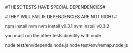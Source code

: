 #THESE TESTS HAVE SPECIAL DEPENDENCIES#

#THEY WILL FAIL IF DEPENDENCIES ARE NOT RIGHT#

npm install nvm
nvm install v0.3.1
nvm install v0.3.2

you must run the other tests directily with node

node test/env/depends.node.js
node test/env/remap.node.js
